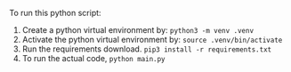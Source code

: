 To run this python script: 

1. Create a python virtual environment by: `python3 -m venv .venv`
2. Activate the python virtual environment by: `source .venv/bin/activate`
3. Run the requirements download. `pip3 install -r requirements.txt`
4. To run the actual code, `python main.py`
